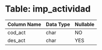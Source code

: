 # Table: imp_actividad

| Column Name | Data Type | Nullable |
|-------------|-----------|----------|
| cod_act | char | NO |
| des_act | char | YES |
